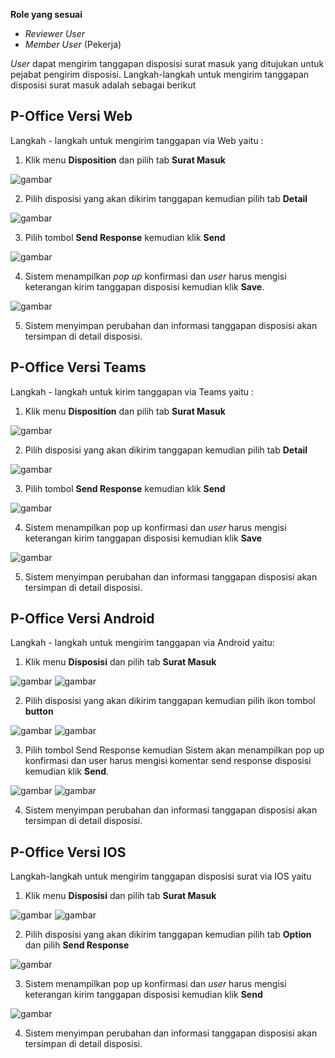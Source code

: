 **Role yang sesuai**

- *Reviewer User*
- *Member User* (Pekerja)

 _User_ dapat mengirim tanggapan disposisi surat masuk yang ditujukan untuk pejabat pengirim disposisi. Langkah-langkah untuk mengirim tanggapan disposisi surat masuk adalah sebagai berikut

## **P-Office Versi Web**

Langkah - langkah untuk mengirim tanggapan via Web yaitu :

1.    Klik menu **Disposition** dan pilih tab **Surat Masuk**

![gambar](SuratMasuk/SM_Web/SM48.png)

2.    Pilih disposisi yang akan dikirim tanggapan kemudian pilih tab **Detail**

![gambar](SuratMasuk/SM_Web/SM49.png)

3.    Pilih tombol **Send Response** kemudian klik **Send**

![gambar](SuratMasuk/SM_Web/SM50.png)

4.    Sistem menampilkan _pop up_ konfirmasi dan _user_ harus mengisi keterangan kirim tanggapan disposisi kemudian klik **Save**.

![gambar](SuratMasuk/SM_Web/SM51.png)

5.    Sistem menyimpan perubahan dan informasi tanggapan disposisi akan tersimpan di detail disposisi.


## **P-Office Versi Teams**

Langkah - langkah untuk kirim tanggapan via Teams yaitu :

1. Klik menu **Disposition** dan pilih tab **Surat Masuk**

![gambar](SuratMasuk/SM_Teams/SM53.png)

2. Pilih disposisi yang akan dikirim tanggapan kemudian pilih tab **Detail**

![gambar](SuratMasuk/SM_Teams/SM54.png)

3. Pilih tombol **Send Response** kemudian klik **Send**

![gambar](SuratMasuk/SM_Teams/SM55.png)

4. Sistem menampilkan pop up konfirmasi dan _user_ harus mengisi keterangan kirim tanggapan disposisi kemudian klik **Save**

![gambar](SuratMasuk/SM_Teams/SM56.png)

5.    Sistem menyimpan perubahan dan informasi tanggapan disposisi akan tersimpan di detail disposisi.


## **P-Office Versi Android**

Langkah - langkah untuk mengirim tanggapan via Android yaitu:

1. Klik menu **Disposisi** dan pilih tab **Surat Masuk**
   
![gambar](SuratMasuk/SM_Android/Tanggapdisposisi/A01.jpg) ![gambar](SuratMasuk/SM_Android/Tanggapdisposisi/A02.jpg) 

2. Pilih disposisi yang akan dikirim tanggapan kemudian pilih ikon tombol **button**

![gambar](SuratMasuk/SM_Android/Tanggapdisposisi/A03.jpg) ![gambar](SuratMasuk/SM_Android/Tanggapdisposisi/A04.jpg) 

3. Pilih tombol Send Response kemudian Sistem akan menampilkan pop up konfirmasi dan user harus mengisi komentar send response disposisi kemudian klik **Send**.

![gambar](SuratMasuk/SM_Android/Tanggapdisposisi/A05.jpg) ![gambar](SuratMasuk/SM_Android/Tanggapdisposisi/A06.jpg) 

4. Sistem menyimpan perubahan dan informasi tanggapan disposisi akan tersimpan di detail disposisi.


## **P-Office Versi IOS**

Langkah-langkah untuk mengirim tanggapan disposisi surat via IOS yaitu

1.	Klik menu **Disposisi** dan pilih tab **Surat Masuk**

![gambar](SuratMasuk/SM_IOS/SM-65.png) ![gambar](SuratMasuk/SM_IOS/SM-66.png)

2.	Pilih disposisi yang akan dikirim tanggapan kemudian pilih tab **Option** dan pilih **Send Response**

![gambar](SuratMasuk/SM_IOS/SM-49.png)

3.	Sistem menampilkan pop up konfirmasi dan _user_ harus mengisi keterangan kirim tanggapan disposisi kemudian klik **Send**

![gambar](SuratMasuk/SM_IOS/SM-50.png)

4.	Sistem menyimpan perubahan dan informasi tanggapan disposisi akan tersimpan di detail disposisi.

